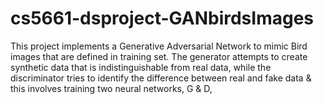 # cs5661-dsproject-GANbirdsImages
This project implements a Generative Adversarial Network to mimic Bird images that are defined in training set. The generator attempts to create synthetic data that is indistinguishable from real data, while the discriminator tries to identify the difference between real and fake data &amp; this involves training two neural networks, G &amp; D,
